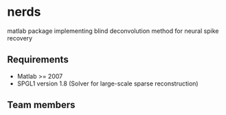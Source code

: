 nerds
=====

matlab package implementing blind deconvolution method for neural spike recovery

Requirements
---------
* Matlab >= 2007
* SPGL1 version 1.8 (Solver for large-scale sparse reconstruction)

Team members
----------
